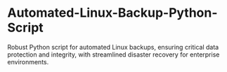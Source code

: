 # Automated-Linux-Backup-Python-Script
Robust Python script for automated Linux backups, ensuring critical data protection and integrity, with streamlined disaster recovery for enterprise environments.
